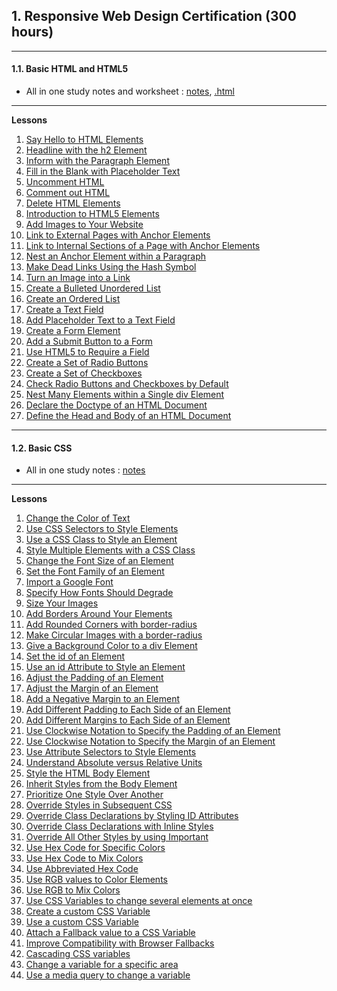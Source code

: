 ## 1. Responsive Web Design Certification (300 hours)
------------
#### 1.1. Basic HTML and HTML5

* All in one study notes and worksheet : [notes](https://github.com/hevalhazalkurt/Learn_Code_Study_Notes/blob/master/freeCodeCamp/Responsive_Web_Design_Certification_(300_hours)/01_Basic_HTML_and_HTML5.md), [.html](https://github.com/hevalhazalkurt/Learn_Code_Study_Notes/blob/master/freeCodeCamp/Responsive_Web_Design_Certification_(300_hours)/01_Basic_HTML_and_HTML5.html)
---------

**Lessons**
1. [Say Hello to HTML Elements](https://github.com/hevalhazalkurt/Learn_Code_Study_Notes/blob/master/freeCodeCamp/Responsive_Web_Design_Certification_(300_hours)/01_Basic_HTML_and_HTML5/1.%20Say%20Hello%20to%20HTML%20Elements.md)
2. [Headline with the h2 Element](https://github.com/hevalhazalkurt/Learn_Code_Study_Notes/blob/master/freeCodeCamp/Responsive_Web_Design_Certification_(300_hours)/01_Basic_HTML_and_HTML5/2.%20Headline%20with%20the%20h2%20Element.md)
3. [Inform with the Paragraph Element](https://github.com/hevalhazalkurt/Learn_Code_Study_Notes/blob/master/freeCodeCamp/Responsive_Web_Design_Certification_(300_hours)/01_Basic_HTML_and_HTML5/3.%20Inform%20with%20the%20Paragraph%20Element.md)
4. [Fill in the Blank with Placeholder Text](https://github.com/hevalhazalkurt/Learn_Code_Study_Notes/blob/master/freeCodeCamp/Responsive_Web_Design_Certification_(300_hours)/01_Basic_HTML_and_HTML5/4.%20Fill%20in%20the%20Blank%20with%20Placeholder%20Text.md)
5. [Uncomment HTML](https://github.com/hevalhazalkurt/Learn_Code_Study_Notes/blob/master/freeCodeCamp/Responsive_Web_Design_Certification_(300_hours)/01_Basic_HTML_and_HTML5/5.%20Uncomment%20HTML.md)
6. [Comment out HTML](https://github.com/hevalhazalkurt/Learn_Code_Study_Notes/blob/master/freeCodeCamp/Responsive_Web_Design_Certification_(300_hours)/01_Basic_HTML_and_HTML5/6.%20Comment%20out%20HTML.md)
7. [Delete HTML Elements](https://github.com/hevalhazalkurt/Learn_Code_Study_Notes/blob/master/freeCodeCamp/Responsive_Web_Design_Certification_(300_hours)/01_Basic_HTML_and_HTML5/7.%20Delete%20HTML%20Elements.md)
8. [Introduction to HTML5 Elements](https://github.com/hevalhazalkurt/Learn_Code_Study_Notes/blob/master/freeCodeCamp/Responsive_Web_Design_Certification_(300_hours)/01_Basic_HTML_and_HTML5/8.%20Introduction%20to%20HTML5%20Elements.md)
9. [Add Images to Your Website](https://github.com/hevalhazalkurt/Learn_Code_Study_Notes/blob/master/freeCodeCamp/Responsive_Web_Design_Certification_(300_hours)/01_Basic_HTML_and_HTML5/9.%20Add%20Images%20to%20Your%20Website.md)
10. [Link to External Pages with Anchor Elements](https://github.com/hevalhazalkurt/Learn_Code_Study_Notes/blob/master/freeCodeCamp/Responsive_Web_Design_Certification_(300_hours)/01_Basic_HTML_and_HTML5/10.%20Link%20to%20External%20Pages%20with%20Anchor%20Elements.md)
11. [Link to Internal Sections of a Page with Anchor Elements](https://github.com/hevalhazalkurt/Learn_Code_Study_Notes/blob/master/freeCodeCamp/Responsive_Web_Design_Certification_(300_hours)/01_Basic_HTML_and_HTML5/11.%20Link%20to%20Internal%20Sections%20of%20a%20Page%20with%20Anchor%20Elements.md)
12. [Nest an Anchor Element within a Paragraph](https://github.com/hevalhazalkurt/Learn_Code_Study_Notes/blob/master/freeCodeCamp/Responsive_Web_Design_Certification_(300_hours)/01_Basic_HTML_and_HTML5/12.%20Nest%20an%20Anchor%20Element%20within%20a%20Paragraph.md)
13. [Make Dead Links Using the Hash Symbol](https://github.com/hevalhazalkurt/Learn_Code_Study_Notes/blob/master/freeCodeCamp/Responsive_Web_Design_Certification_(300_hours)/01_Basic_HTML_and_HTML5/13.%20Make%20Dead%20Links%20Using%20the%20Hash%20Symbol.md)
14. [Turn an Image into a Link](https://github.com/hevalhazalkurt/Learn_Code_Study_Notes/blob/master/freeCodeCamp/Responsive_Web_Design_Certification_(300_hours)/01_Basic_HTML_and_HTML5/14.%20Turn%20an%20Image%20into%20a%20Link.md)
15. [Create a Bulleted Unordered List](https://github.com/hevalhazalkurt/Learn_Code_Study_Notes/blob/master/freeCodeCamp/Responsive_Web_Design_Certification_(300_hours)/01_Basic_HTML_and_HTML5/15.%20Create%20a%20Bulleted%20Unordered%20List.md)
16. [Create an Ordered List](https://github.com/hevalhazalkurt/Learn_Code_Study_Notes/blob/master/freeCodeCamp/Responsive_Web_Design_Certification_(300_hours)/01_Basic_HTML_and_HTML5/16.%20Create%20an%20Ordered%20List.md)
17. [Create a Text Field](https://github.com/hevalhazalkurt/Learn_Code_Study_Notes/blob/master/freeCodeCamp/Responsive_Web_Design_Certification_(300_hours)/01_Basic_HTML_and_HTML5/17.%20Create%20a%20Text%20Field.md)
18. [Add Placeholder Text to a Text Field](https://github.com/hevalhazalkurt/Learn_Code_Study_Notes/blob/master/freeCodeCamp/Responsive_Web_Design_Certification_(300_hours)/01_Basic_HTML_and_HTML5/18.%20Add%20Placeholder%20Text%20to%20a%20Text%20Field.md)
19. [Create a Form Element](https://github.com/hevalhazalkurt/Learn_Code_Study_Notes/blob/master/freeCodeCamp/Responsive_Web_Design_Certification_(300_hours)/01_Basic_HTML_and_HTML5/19.%20Create%20a%20Form%20Element.md)
20. [Add a Submit Button to a Form](https://github.com/hevalhazalkurt/Learn_Code_Study_Notes/blob/master/freeCodeCamp/Responsive_Web_Design_Certification_(300_hours)/01_Basic_HTML_and_HTML5/20.%20Add%20a%20Submit%20Button%20to%20a%20Form.md)
21. [Use HTML5 to Require a Field](https://github.com/hevalhazalkurt/Learn_Code_Study_Notes/blob/master/freeCodeCamp/Responsive_Web_Design_Certification_(300_hours)/01_Basic_HTML_and_HTML5/21.%20Use%20HTML5%20to%20Require%20a%20Field.md)
22. [Create a Set of Radio Buttons](https://github.com/hevalhazalkurt/Learn_Code_Study_Notes/blob/master/freeCodeCamp/Responsive_Web_Design_Certification_(300_hours)/01_Basic_HTML_and_HTML5/22.%20Create%20a%20Set%20of%20Radio%20Buttons.md)
23. [Create a Set of Checkboxes](https://github.com/hevalhazalkurt/Learn_Code_Study_Notes/blob/master/freeCodeCamp/Responsive_Web_Design_Certification_(300_hours)/01_Basic_HTML_and_HTML5/23.%20Create%20a%20Set%20of%20Checkboxes.md)
24. [Check Radio Buttons and Checkboxes by Default](https://github.com/hevalhazalkurt/Learn_Code_Study_Notes/blob/master/freeCodeCamp/Responsive_Web_Design_Certification_(300_hours)/01_Basic_HTML_and_HTML5/24.%20Check%20Radio%20Buttons%20and%20Checkboxes%20by%20Default.md)
25. [Nest Many Elements within a Single div Element](https://github.com/hevalhazalkurt/Learn_Code_Study_Notes/blob/master/freeCodeCamp/Responsive_Web_Design_Certification_(300_hours)/01_Basic_HTML_and_HTML5/25.%20Nest%20Many%20Elements%20within%20a%20Single%20div%20Element.md)
26. [Declare the Doctype of an HTML Document](https://github.com/hevalhazalkurt/Learn_Code_Study_Notes/blob/master/freeCodeCamp/Responsive_Web_Design_Certification_(300_hours)/01_Basic_HTML_and_HTML5/26.%20Declare%20the%20Doctype%20of%20an%20HTML%20Document.md)
27. [Define the Head and Body of an HTML Document](https://github.com/hevalhazalkurt/Learn_Code_Study_Notes/blob/master/freeCodeCamp/Responsive_Web_Design_Certification_(300_hours)/01_Basic_HTML_and_HTML5/27.%20Define%20the%20Head%20and%20Body%20of%20an%20HTML%20Document.md)

---------
#### 1.2. Basic CSS

* All in one study notes : [notes](https://github.com/hevalhazalkurt/Learn_Code_Study_Notes/blob/master/freeCodeCamp/Responsive_Web_Design_Certification_(300_hours)/02_Basic_CSS.md)
---------

**Lessons**
1. [Change the Color of Text](https://github.com/hevalhazalkurt/Learn_Code_Study_Notes/blob/master/freeCodeCamp/Responsive_Web_Design_Certification_(300_hours)/02_Basic_CSS/1.%20Change%20the%20Color%20of%20Text.md)
2. [Use CSS Selectors to Style Elements](https://github.com/hevalhazalkurt/Learn_Code_Study_Notes/blob/master/freeCodeCamp/Responsive_Web_Design_Certification_(300_hours)/02_Basic_CSS/2.%20Use%20CSS%20Selectors%20to%20Style%20Elements.md)
3. [Use a CSS Class to Style an Element](https://github.com/hevalhazalkurt/Learn_Code_Study_Notes/blob/master/freeCodeCamp/Responsive_Web_Design_Certification_(300_hours)/02_Basic_CSS/3.%20Use%20a%20CSS%20Class%20to%20Style%20an%20Element.md)
4. [Style Multiple Elements with a CSS Class](https://github.com/hevalhazalkurt/Learn_Code_Study_Notes/blob/master/freeCodeCamp/Responsive_Web_Design_Certification_(300_hours)/02_Basic_CSS/4.%20Style%20Multiple%20Elements%20with%20a%20CSS%20Class.md)
5. [Change the Font Size of an Element](https://github.com/hevalhazalkurt/Learn_Code_Study_Notes/blob/master/freeCodeCamp/Responsive_Web_Design_Certification_(300_hours)/02_Basic_CSS/5.%20Change%20the%20Font%20Size%20of%20an%20Element.md)
6. [Set the Font Family of an Element](https://github.com/hevalhazalkurt/Learn_Code_Study_Notes/blob/master/freeCodeCamp/Responsive_Web_Design_Certification_(300_hours)/02_Basic_CSS/6.%20Set%20the%20Font%20Family%20of%20an%20Element.md)
7. [Import a Google Font](https://github.com/hevalhazalkurt/Learn_Code_Study_Notes/blob/master/freeCodeCamp/Responsive_Web_Design_Certification_(300_hours)/02_Basic_CSS/7.%20Import%20a%20Google%20Font.md)
8. [Specify How Fonts Should Degrade](https://github.com/hevalhazalkurt/Learn_Code_Study_Notes/blob/master/freeCodeCamp/Responsive_Web_Design_Certification_(300_hours)/02_Basic_CSS/8.%20Specify%20How%20Fonts%20Should%20Degrade.md)
9. [Size Your Images](https://github.com/hevalhazalkurt/Learn_Code_Study_Notes/blob/master/freeCodeCamp/Responsive_Web_Design_Certification_(300_hours)/02_Basic_CSS/9.%20Size%20Your%20Images.md)
10. [Add Borders Around Your Elements](https://github.com/hevalhazalkurt/Learn_Code_Study_Notes/blob/master/freeCodeCamp/Responsive_Web_Design_Certification_(300_hours)/02_Basic_CSS/10.%20Add%20Borders%20Around%20Your%20Elements.md)
11. [Add Rounded Corners with border-radius](https://github.com/hevalhazalkurt/Learn_Code_Study_Notes/blob/master/freeCodeCamp/Responsive_Web_Design_Certification_(300_hours)/02_Basic_CSS/11.%20Add%20Rounded%20Corners%20with%20border-radius.md)
12. [Make Circular Images with a border-radius](https://github.com/hevalhazalkurt/Learn_Code_Study_Notes/blob/master/freeCodeCamp/Responsive_Web_Design_Certification_(300_hours)/02_Basic_CSS/12.%20Make%20Circular%20Images%20with%20a%20border-radius.md)
13. [Give a Background Color to a div Element](https://github.com/hevalhazalkurt/Learn_Code_Study_Notes/blob/master/freeCodeCamp/Responsive_Web_Design_Certification_(300_hours)/02_Basic_CSS/13.%20Give%20a%20Background%20Color%20to%20a%20div%20Element.md)
14. [Set the id of an Element](https://github.com/hevalhazalkurt/Learn_Code_Study_Notes/blob/master/freeCodeCamp/Responsive_Web_Design_Certification_(300_hours)/02_Basic_CSS/14.%20Set%20the%20id%20of%20an%20Element.md)
15. [Use an id Attribute to Style an Element](https://github.com/hevalhazalkurt/Learn_Code_Study_Notes/blob/master/freeCodeCamp/Responsive_Web_Design_Certification_(300_hours)/02_Basic_CSS/15.%20Use%20an%20id%20Attribute%20to%20Style%20an%20Element.md)
16. [Adjust the Padding of an Element](https://github.com/hevalhazalkurt/Learn_Code_Study_Notes/blob/master/freeCodeCamp/Responsive_Web_Design_Certification_(300_hours)/02_Basic_CSS/16.%20Adjust%20the%20Padding%20of%20an%20Element.md)
17. [Adjust the Margin of an Element](https://github.com/hevalhazalkurt/Learn_Code_Study_Notes/blob/master/freeCodeCamp/Responsive_Web_Design_Certification_(300_hours)/02_Basic_CSS/17.%20Adjust%20the%20Margin%20of%20an%20Element.md)
18. [Add a Negative Margin to an Element](https://github.com/hevalhazalkurt/Learn_Code_Study_Notes/blob/master/freeCodeCamp/Responsive_Web_Design_Certification_(300_hours)/02_Basic_CSS/18.%20Add%20a%20Negative%20Margin%20to%20an%20Element.md)
19. [Add Different Padding to Each Side of an Element](https://github.com/hevalhazalkurt/Learn_Code_Study_Notes/blob/master/freeCodeCamp/Responsive_Web_Design_Certification_(300_hours)/02_Basic_CSS/19.%20Add%20Different%20Padding%20to%20Each%20Side%20of%20an%20Element.md)
20. [Add Different Margins to Each Side of an Element](https://github.com/hevalhazalkurt/Learn_Code_Study_Notes/blob/master/freeCodeCamp/Responsive_Web_Design_Certification_(300_hours)/02_Basic_CSS/20.%20Add%20Different%20Margins%20to%20Each%20Side%20of%20an%20Element.md)
21. [Use Clockwise Notation to Specify the Padding of an Element](https://github.com/hevalhazalkurt/Learn_Code_Study_Notes/blob/master/freeCodeCamp/Responsive_Web_Design_Certification_(300_hours)/02_Basic_CSS/21.%20Use%20Clockwise%20Notation%20to%20Specify%20the%20Padding%20of%20an%20Element.md)
22. [Use Clockwise Notation to Specify the Margin of an Element](https://github.com/hevalhazalkurt/Learn_Code_Study_Notes/blob/master/freeCodeCamp/Responsive_Web_Design_Certification_(300_hours)/02_Basic_CSS/22.%20Use%20Clockwise%20Notation%20to%20Specify%20the%20Margin%20of%20an%20Element.md)
23. [Use Attribute Selectors to Style Elements](https://github.com/hevalhazalkurt/Learn_Code_Study_Notes/blob/master/freeCodeCamp/Responsive_Web_Design_Certification_(300_hours)/02_Basic_CSS/23.%20Use%20Attribute%20Selectors%20to%20Style%20Elements.md)
24. [Understand Absolute versus Relative Units](https://github.com/hevalhazalkurt/Learn_Code_Study_Notes/blob/master/freeCodeCamp/Responsive_Web_Design_Certification_(300_hours)/02_Basic_CSS/24.%20Understand%20Absolute%20versus%20Relative%20Units.md)
25. [Style the HTML Body Element](https://github.com/hevalhazalkurt/Learn_Code_Study_Notes/blob/master/freeCodeCamp/Responsive_Web_Design_Certification_(300_hours)/02_Basic_CSS/25.%20Style%20the%20HTML%20Body%20Element.md)
26. [Inherit Styles from the Body Element](https://github.com/hevalhazalkurt/Learn_Code_Study_Notes/blob/master/freeCodeCamp/Responsive_Web_Design_Certification_(300_hours)/02_Basic_CSS/26.%20Inherit%20Styles%20from%20the%20Body%20Element.md)
27. [Prioritize One Style Over Another](https://github.com/hevalhazalkurt/Learn_Code_Study_Notes/blob/master/freeCodeCamp/Responsive_Web_Design_Certification_(300_hours)/02_Basic_CSS/27.%20Prioritize%20One%20Style%20Over%20Another.md)
28. [Override Styles in Subsequent CSS](https://github.com/hevalhazalkurt/Learn_Code_Study_Notes/blob/master/freeCodeCamp/Responsive_Web_Design_Certification_(300_hours)/02_Basic_CSS/28.%20Override%20Styles%20in%20Subsequent%20CSS.md)
29. [Override Class Declarations by Styling ID Attributes](https://github.com/hevalhazalkurt/Learn_Code_Study_Notes/blob/master/freeCodeCamp/Responsive_Web_Design_Certification_(300_hours)/02_Basic_CSS/29.%20Override%20Class%20Declarations%20by%20Styling%20ID%20Attributes.md)
30. [Override Class Declarations with Inline Styles](https://github.com/hevalhazalkurt/Learn_Code_Study_Notes/blob/master/freeCodeCamp/Responsive_Web_Design_Certification_(300_hours)/02_Basic_CSS/30.%20Override%20Class%20Declarations%20with%20Inline%20Styles.md)
31. [Override All Other Styles by using Important](https://github.com/hevalhazalkurt/Learn_Code_Study_Notes/blob/master/freeCodeCamp/Responsive_Web_Design_Certification_(300_hours)/02_Basic_CSS/31.%20Override%20All%20Other%20Styles%20by%20using%20Important.md)
32. [Use Hex Code for Specific Colors](https://github.com/hevalhazalkurt/Learn_Code_Study_Notes/blob/master/freeCodeCamp/Responsive_Web_Design_Certification_(300_hours)/02_Basic_CSS/32.%20Use%20Hex%20Code%20for%20Specific%20Colors.md)
33. [Use Hex Code to Mix Colors](https://github.com/hevalhazalkurt/Learn_Code_Study_Notes/blob/master/freeCodeCamp/Responsive_Web_Design_Certification_(300_hours)/02_Basic_CSS/33.%20Use%20Hex%20Code%20to%20Mix%20Colors.md)
34. [Use Abbreviated Hex Code](https://github.com/hevalhazalkurt/Learn_Code_Study_Notes/blob/master/freeCodeCamp/Responsive_Web_Design_Certification_(300_hours)/02_Basic_CSS/34.%20Use%20Abbreviated%20Hex%20Code.md)
35. [Use RGB values to Color Elements](https://github.com/hevalhazalkurt/Learn_Code_Study_Notes/blob/master/freeCodeCamp/Responsive_Web_Design_Certification_(300_hours)/02_Basic_CSS/35.%20Use%20RGB%20values%20to%20Color%20Elements.md)
36. [Use RGB to Mix Colors](https://github.com/hevalhazalkurt/Learn_Code_Study_Notes/blob/master/freeCodeCamp/Responsive_Web_Design_Certification_(300_hours)/02_Basic_CSS/36.%20Use%20RGB%20to%20Mix%20Colors.md)
37. [Use CSS Variables to change several elements at once](https://github.com/hevalhazalkurt/Learn_Code_Study_Notes/blob/master/freeCodeCamp/Responsive_Web_Design_Certification_(300_hours)/02_Basic_CSS/37.%20Use%20CSS%20Variables%20to%20change%20several%20elements%20at%20once.md)
38. [Create a custom CSS Variable](https://github.com/hevalhazalkurt/Learn_Code_Study_Notes/blob/master/freeCodeCamp/Responsive_Web_Design_Certification_(300_hours)/02_Basic_CSS/38.%20Create%20a%20custom%20CSS%20Variable.md)
39. [Use a custom CSS Variable](https://github.com/hevalhazalkurt/Learn_Code_Study_Notes/blob/master/freeCodeCamp/Responsive_Web_Design_Certification_(300_hours)/02_Basic_CSS/39.%20Use%20a%20custom%20CSS%20Variable.md)
40. [Attach a Fallback value to a CSS Variable](https://github.com/hevalhazalkurt/Learn_Code_Study_Notes/blob/master/freeCodeCamp/Responsive_Web_Design_Certification_(300_hours)/02_Basic_CSS/40.%20Attach%20a%20Fallback%20value%20to%20a%20CSS%20Variable.md)
41. [Improve Compatibility with Browser Fallbacks](https://github.com/hevalhazalkurt/Learn_Code_Study_Notes/blob/master/freeCodeCamp/Responsive_Web_Design_Certification_(300_hours)/02_Basic_CSS/41.%20Improve%20Compatibility%20with%20Browser%20Fallbacks.md)
42. [Cascading CSS variables](https://github.com/hevalhazalkurt/Learn_Code_Study_Notes/blob/master/freeCodeCamp/Responsive_Web_Design_Certification_(300_hours)/02_Basic_CSS/42.%20Cascading%20CSS%20variables.md)
43. [Change a variable for a specific area](https://github.com/hevalhazalkurt/Learn_Code_Study_Notes/blob/master/freeCodeCamp/Responsive_Web_Design_Certification_(300_hours)/02_Basic_CSS/43.%20Change%20a%20variable%20for%20a%20specific%20area.md)
44. [Use a media query to change a variable](https://github.com/hevalhazalkurt/Learn_Code_Study_Notes/blob/master/freeCodeCamp/Responsive_Web_Design_Certification_(300_hours)/02_Basic_CSS/44.%20Use%20a%20media%20query%20to%20change%20a%20variable.md)
